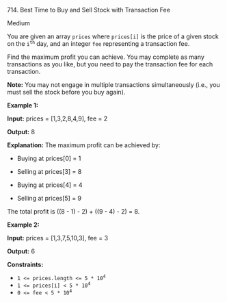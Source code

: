 714\. Best Time to Buy and Sell Stock with Transaction Fee

Medium

You are given an array `prices` where `prices[i]` is the price of a given stock on the <code>i<sup>th</sup></code> day, and an integer `fee` representing a transaction fee.

Find the maximum profit you can achieve. You may complete as many transactions as you like, but you need to pay the transaction fee for each transaction.

**Note:** You may not engage in multiple transactions simultaneously (i.e., you must sell the stock before you buy again).

**Example 1:**

**Input:** prices = [1,3,2,8,4,9], fee = 2

**Output:** 8

**Explanation:** The maximum profit can be achieved by: 

- Buying at prices[0] = 1 

- Selling at prices[3] = 8 

- Buying at prices[4] = 4 

- Selling at prices[5] = 9 
  
The total profit is ((8 - 1) - 2) + ((9 - 4) - 2) = 8.

**Example 2:**

**Input:** prices = [1,3,7,5,10,3], fee = 3

**Output:** 6

**Constraints:**

*   <code>1 <= prices.length <= 5 * 10<sup>4</sup></code>
*   <code>1 <= prices[i] < 5 * 10<sup>4</sup></code>
*   <code>0 <= fee < 5 * 10<sup>4</sup></code>